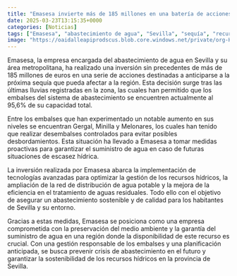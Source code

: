 ```yaml
---
title: "Emasesa invierte más de 185 millones en una batería de acciones para 'anticiparse a la próxima sequía' en Sevilla"
date: 2025-03-23T13:15:35+0000
categories: [Noticias]
tags: ["Emasesa", "abastecimiento de agua", "Sevilla", "sequía", "recursos hídricos", "gestión de agua", "sostenibilidad."]
image: "https://oaidalleapiprodscus.blob.core.windows.net/private/org-HKmKxpuNw3Y88lm4EBrIPq0n/user-ZwiCXOggLL8ZNNKE2g7rXFmV/img-dwq1MhzQReztrQ6rRd8IrhxQ.png?st=2025-03-23T12%3A15%3A35Z&se=2025-03-23T14%3A15%3A35Z&sp=r&sv=2024-08-04&sr=b&rscd=inline&rsct=image/png&skoid=d505667d-d6c1-4a0a-bac7-5c84a87759f8&sktid=a48cca56-e6da-484e-a814-9c849652bcb3&skt=2025-03-23T05%3A24%3A25Z&ske=2025-03-24T05%3A24%3A25Z&sks=b&skv=2024-08-04&sig=5oaTyDeKiXOsBw%2BwB8dcj95Vem2r93e5gM3sowdjXi8%3D"
---
```


Emasesa, la empresa encargada del abastecimiento de agua en Sevilla y su área metropolitana, ha realizado una inversión sin precedentes de más de 185 millones de euros en una serie de acciones destinadas a anticiparse a la próxima sequía que pueda afectar a la región. Esta decisión surge tras las últimas lluvias registradas en la zona, las cuales han permitido que los embalses del sistema de abastecimiento se encuentren actualmente al 95,6% de su capacidad total.

Entre los embalses que han experimentado un notable aumento en sus niveles se encuentran Gergal, Minilla y Melonares, los cuales han tenido que realizar desembalses controlados para evitar posibles desbordamientos. Esta situación ha llevado a Emasesa a tomar medidas proactivas para garantizar el suministro de agua en caso de futuras situaciones de escasez hídrica.

La inversión realizada por Emasesa abarca la implementación de tecnologías avanzadas para optimizar la gestión de los recursos hídricos, la ampliación de la red de distribución de agua potable y la mejora de la eficiencia en el tratamiento de aguas residuales. Todo ello con el objetivo de asegurar un abastecimiento sostenible y de calidad para los habitantes de Sevilla y su entorno.

Gracias a estas medidas, Emasesa se posiciona como una empresa comprometida con la preservación del medio ambiente y la garantía del suministro de agua en una región donde la disponibilidad de este recurso es crucial. Con una gestión responsable de los embalses y una planificación anticipada, se busca prevenir crisis de abastecimiento en el futuro y garantizar la sostenibilidad de los recursos hídricos en la provincia de Sevilla.
    